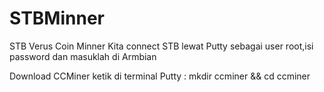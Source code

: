 # STBMinner
STB Verus Coin Minner
Kita connect STB lewat Putty sebagai user root,isi password dan masuklah di Armbian 

Download CCMiner
ketik di terminal Putty :
mkdir ccminer && cd ccminer
